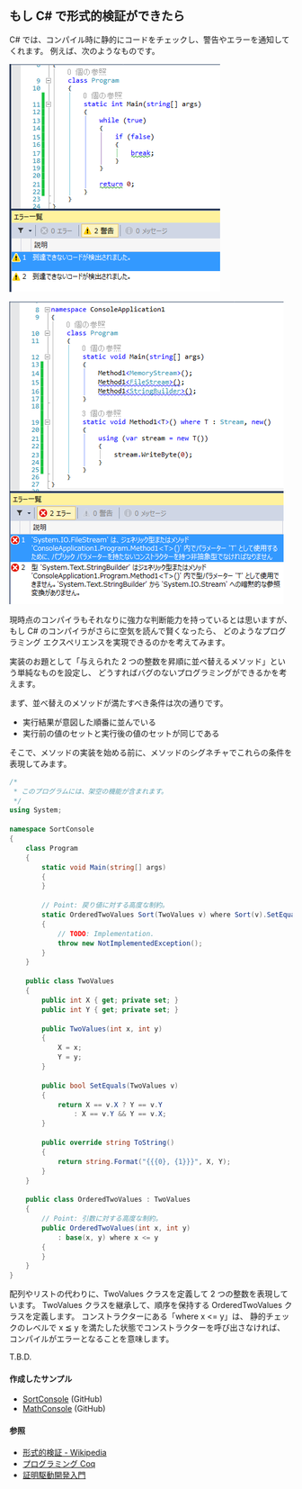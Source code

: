 ﻿## もし C# で形式的検証ができたら

C# では、コンパイル時に静的にコードをチェックし、警告やエラーを通知してくれます。
例えば、次のようなものです。

![Warning-Unreachable](Images/Warning-Unreachable.png)

![Error-TypeConstrait](Images/Error-TypeConstrait.png)

現時点のコンパイラもそれなりに強力な判断能力を持っているとは思いますが、
もし C# のコンパイラがさらに空気を読んで賢くなったら、
どのようなプログラミング エクスペリエンスを実現できるのかを考えてみます。

実装のお題として「与えられた 2 つの整数を昇順に並べ替えるメソッド」という単純なものを設定し、
どうすればバグのないプログラミングができるかを考えます。

まず、並べ替えのメソッドが満たすべき条件は次の通りです。

* 実行結果が意図した順番に並んでいる
* 実行前の値のセットと実行後の値のセットが同じである

そこで、メソッドの実装を始める前に、メソッドのシグネチャでこれらの条件を表現してみます。

```c#:Program.cs
/* 
 * このプログラムには、架空の機能が含まれます。
 */
using System;

namespace SortConsole
{
    class Program
    {
        static void Main(string[] args)
        {
        }

        // Point: 戻り値に対する高度な制約。
        static OrderedTwoValues Sort(TwoValues v) where Sort(v).SetEquals(v)
        {
            // TODO: Implementation.
            throw new NotImplementedException();
        }
    }

    public class TwoValues
    {
        public int X { get; private set; }
        public int Y { get; private set; }

        public TwoValues(int x, int y)
        {
            X = x;
            Y = y;
        }

        public bool SetEquals(TwoValues v)
        {
            return X == v.X ? Y == v.Y
                : X == v.Y && Y == v.X;
        }

        public override string ToString()
        {
            return string.Format("{{{0}, {1}}}", X, Y);
        }
    }

    public class OrderedTwoValues : TwoValues
    {
        // Point: 引数に対する高度な制約。
        public OrderedTwoValues(int x, int y)
            : base(x, y) where x <= y
        {
        }
    }
}
```

配列やリストの代わりに、TwoValues クラスを定義して 2 つの整数を表現しています。
TwoValues クラスを継承して、順序を保持する OrderedTwoValues クラスを定義します。
コンストラクターにある「where x <= y」は、
静的チェックのレベルで x ≦ y を満たした状態でコンストラクターを呼び出さなければ、
コンパイルがエラーとなることを意味します。

T.B.D.

#### 作成したサンプル
* [SortConsole](https://github.com/sakapon/Samples-2014/blob/master/VerificationSample/SortConsole/Program.cs) (GitHub)
* [MathConsole](https://github.com/sakapon/Samples-2014/blob/master/VerificationSample/MathConsole/Program.cs) (GitHub)

#### 参照
* [形式的検証 - Wikipedia](http://j.mp/e1FGFM)
* [プログラミング Coq](http://www.iij-ii.co.jp/lab/techdoc/coqt/)
* [証明駆動開発入門](http://www.iij-ii.co.jp/lab/techdoc/coqt/coqt8.html)
